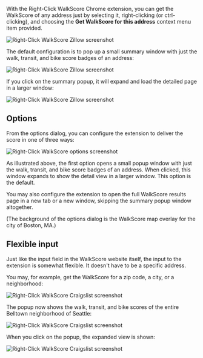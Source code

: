 With the Right-Click WalkScore Chrome extension, you can get the WalkScore of any address just by selecting it, right-clicking (or ctrl-clicking), and choosing the <b>Get WalkScore for this address</b> context menu item provided.

![Right-Click WalkScore Zillow screenshot](https://raw.github.com/sarahhagstrom/chrome-walkscore/master/docs/Zillowrightclick.png)

The default configuration is to pop up a small summary window with just the walk, transit, and bike score badges of an address:

![Right-Click WalkScore Zillow screenshot](https://raw.github.com/sarahhagstrom/chrome-walkscore/master/docs/Zillowresult.png)

If you click on the summary popup, it will expand and load the detailed page in a larger window:

![Right-Click WalkScore Zillow screenshot](https://raw.github.com/sarahhagstrom/chrome-walkscore/master/docs/Zillowresultexpand.png)

## Options

From the options dialog, you can configure the extension to deliver the score in one of three ways:

![Right-Click WalkScore options screenshot](https://raw.github.com/sarahhagstrom/chrome-walkscore/master/docs/options.png)

As illustrated above, the first option opens a small popup window with just the walk, transit, and bike score badges of an address. When clicked, this window expands to show the detail view in a larger window. This option is the default.

You may also configure the extension to open the full WalkScore results page in a new tab or a new window, skipping the summary popup window altogether.

(The background of the options dialog is the WalkScore map overlay for the city of Boston, MA.)

## Flexible input

Just like the input field in the WalkScore website itself, the input to the extension is somewhat flexible. It doesn't have to be a specific address.

You may, for example, get the WalkScore for a zip code, a city, or a neighborhood:

![Right-Click WalkScore Craigslist screenshot](https://raw.github.com/sarahhagstrom/chrome-walkscore/master/docs/CLrightclick.png)

The popup now shows the walk, transit, and bike scores of the entire Belltown neighborhood of Seattle:

![Right-Click WalkScore Craigslist screenshot](https://raw.github.com/sarahhagstrom/chrome-walkscore/master/docs/CLresult.png)

When you click on the popup, the expanded view is shown:

![Right-Click WalkScore Craigslist screenshot](https://raw.github.com/sarahhagstrom/chrome-walkscore/master/docs/CLresultexpand.png)

